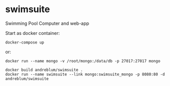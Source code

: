 # swimsuite
Swimming Pool Computer and web-app

Start as docker container:

    docker-compose up
  
or:

    docker run --name mongo -v /root/mongo:/data/db -p 27017:27017 mongo

    docker build andreblum/swimsuite .
    docker run --name swimsuite --link mongo:swimsuite_mongo -p 8080:80 -d andreblum/swimsuite
